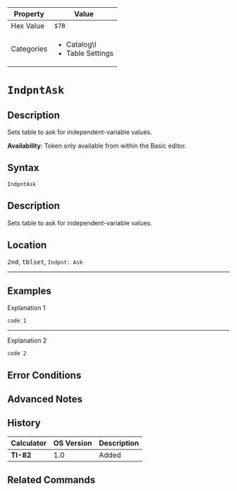 | Property      | Value |
|---------------|-------|
| Hex Value     | `$7B`|
| Categories    | <ul><li>Catalog\I</li><li>Table Settings</li></ul> |

# `IndpntAsk`

## Description
Sets table to ask for independent-variable values.


<b>Availability</b>: Token only available from within the Basic editor.

## Syntax
`IndpntAsk`

## Description
Sets table to ask for independent-variable values.

## Location
<kbd>2nd</kbd>, <kbd>tblset</kbd>, `Indpnt: Ask`
<hr>

## Examples

Explanation 1
```ti-basic
code 1
```
---
Explanation 2
```ti-basic
code 2
```

## Error Conditions


## Advanced Notes


## History
| Calculator | OS Version | Description |
|------------|------------|-------------|
| <b>TI-82</b> | 1.0 | Added

## Related Commands

    